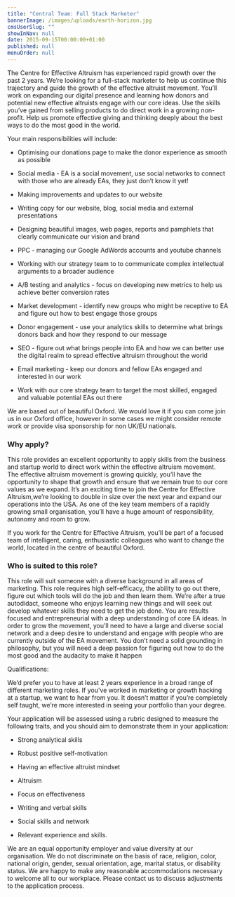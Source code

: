 ```yaml
---
title: "Central Team: Full Stack Marketer"
bannerImage: /images/uploads/earth-horizon.jpg
cmsUserSlug: ""
showInNav: null
date: 2015-09-15T00:00:00+01:00
published: null
menuOrder: null
---
```


  The Centre for Effective Altruism has experienced rapid growth over the past 2 years. We&rsquo;re looking for a full-stack marketer to help us continue this trajectory and guide the growth of the effective altruist movement. You&rsquo;ll work on expanding our digital presence and learning how donors and potential new effective altruists engage with our core ideas. Use the skills you&rsquo;ve gained from selling products to do direct work in a growing non-profit. Help us promote effective giving and thinking deeply about the best ways to do the most good in the world.

Your main responsibilities will include:

* Optimising our donations page to make the donor experience as smooth as possible

* Social media - EA is a social movement, use social networks to connect with those who are already EAs, they just don&rsquo;t know it yet!

* Making improvements and updates to our website

* Writing copy for our website, blog, social media and external presentations

* Designing beautiful images, web pages, reports and pamphlets that clearly communicate our vision and brand

* PPC - managing our Google AdWords accounts and youtube channels

* Working with our strategy team to to communicate complex intellectual arguments to a broader audience

* A/B testing and analytics - focus on developing new metrics to help us achieve better conversion rates

* Market development - identify new groups who might be receptive to EA and figure out how to best engage those groups

* Donor engagement - use your analytics skills to determine what brings donors back and how they respond to our message

* SEO - figure out what brings people into EA and how we can better use the digital realm to spread effective altruism throughout the world

* Email marketing - keep our donors and fellow EAs engaged and interested in our work

* Work with our core strategy team to target the most skilled, engaged and valuable potential EAs out there

We are based out of beautiful Oxford. We would love it if you can come join us in our Oxford office, however in some cases we might consider remote work or provide visa sponsorship for non UK/EU nationals.

  
### Why apply?

This role provides an excellent opportunity to apply skills from the business and startup world to direct work within the effective altruism movement. The effective altruism movement is growing quickly, you&rsquo;ll have the opportunity to shape that growth and ensure that we remain true to our core values as we expand. It&rsquo;s an exciting time to join the Centre for Effective Altruism,we&rsquo;re looking to double in size over the next year and expand our operations into the USA. As one of the key team members of a rapidly growing small organisation, you&rsquo;ll have a huge amount of responsibility, autonomy and room to grow.

If you work for the Centre for Effective Altruism, you&rsquo;ll be part of a focused team of intelligent, caring, enthusiastic colleagues who want to change the world, located in the centre of beautiful Oxford.

### Who is suited to this role?

This role will suit someone with a diverse background in all areas of marketing. This role requires high self-efficacy, the ability to go out there, figure out which tools will do the job and then learn them. We&rsquo;re after a true autodidact, someone who enjoys learning new things and will seek out develop whatever skills they need to get the job done. You are results focused and entrepreneurial with a deep understanding of core EA ideas. In order to grow the movement, you&rsquo;ll need to have a large and diverse social network and a deep desire to understand and engage with people who are currently outside of the EA movement. You don&rsquo;t need a solid grounding in philosophy, but you will need a deep passion for figuring out how to do the most good and the audacity to make it happen

Qualifications:

We&rsquo;d prefer you to have at least 2 years experience in a broad range of different marketing roles. If you've worked in marketing or growth hacking at a startup, we want to hear from you. It doesn&rsquo;t matter if you&rsquo;re completely self taught, we&rsquo;re more interested in seeing your portfolio than your degree.

  
  
  
Your application will be assessed using a rubric designed to measure the following traits, and you should aim to demonstrate them in your application:

 * Strong analytical skills

* Robust positive self-motivation

* Having an effective altruist mindset

* Altruism

* Focus on effectiveness

* Writing and verbal skills

* Social skills and network

* Relevant experience and skills.

We are an equal opportunity employer and value diversity at our organisation. We do not discriminate on the basis of race, religion, color, national origin, gender, sexual orientation, age, marital status, or disability status. We are happy to make any reasonable accommodations necessary to welcome all to our workplace. Please contact us to discuss adjustments to the application process. 

  
  
  
  